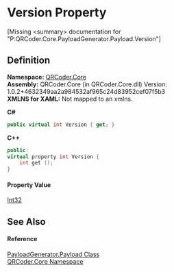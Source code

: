 # Version Property


\[Missing &lt;summary&gt; documentation for "P:QRCoder.Core.PayloadGenerator.Payload.Version"\]



## Definition
**Namespace:** <a href="N_QRCoder_Core.md">QRCoder.Core</a>  
**Assembly:** QRCoder.Core (in QRCoder.Core.dll) Version: 1.0.2+4632349aa2a984532af965c24d83952cef07f5b3  
**XMLNS for XAML:** Not mapped to an xmlns.

**C#**
``` C#
public virtual int Version { get; }
```
**C++**
``` C++
public:
virtual property int Version {
	int get ();
}
```



#### Property Value
<a href="https://learn.microsoft.com/dotnet/api/system.int32" target="_blank" rel="noopener noreferrer">Int32</a>

## See Also


#### Reference
<a href="T_QRCoder_Core_PayloadGenerator_Payload.md">PayloadGenerator.Payload Class</a>  
<a href="N_QRCoder_Core.md">QRCoder.Core Namespace</a>  
